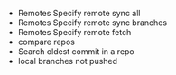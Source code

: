 - Remotes Specify remote sync all
- Remotes Specify remote sync branches
- Remotes Specify remote fetch
- compare repos
- Search oldest commit in a repo
- local branches not pushed
